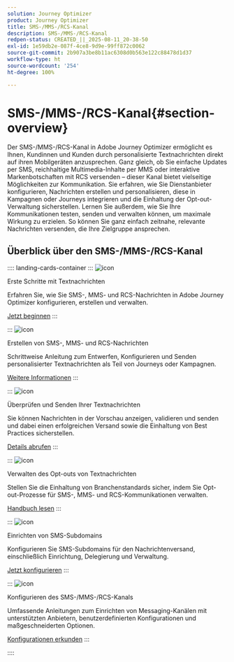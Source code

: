 ```yaml
---
solution: Journey Optimizer
product: Journey Optimizer
title: SMS-/MMS-/RCS-Kanal
description: SMS-/MMS-/RCS-Kanal
redpen-status: CREATED_||_2025-08-11_20-38-50
exl-id: 1e59db2e-087f-4ce8-9d9e-99ff872c0062
source-git-commit: 2b907a3be8b11ac6308d0b563e122c88478d1d37
workflow-type: ht
source-wordcount: '254'
ht-degree: 100%

---
```


# SMS-/MMS-/RCS-Kanal{#section-overview}

Der SMS-/MMS-/RCS-Kanal in Adobe Journey Optimizer ermöglicht es Ihnen, Kundinnen und Kunden durch personalisierte Textnachrichten direkt auf ihren Mobilgeräten anzusprechen. Ganz gleich, ob Sie einfache Updates per SMS, reichhaltige Multimedia-Inhalte per MMS oder interaktive Markenbotschaften mit RCS versenden – dieser Kanal bietet vielseitige Möglichkeiten zur Kommunikation. Sie erfahren, wie Sie Dienstanbieter konfigurieren, Nachrichten erstellen und personalisieren, diese in Kampagnen oder Journeys integrieren und die Einhaltung der Opt-out-Verwaltung sicherstellen. Lernen Sie außerdem, wie Sie Ihre Kommunikationen testen, senden und verwalten können, um maximale Wirkung zu erzielen. So können Sie ganz einfach zeitnahe, relevante Nachrichten versenden, die Ihre Zielgruppe ansprechen.

## Überblick über den SMS-/MMS-/RCS-Kanal

:::: landing-cards-container
:::
![icon](https://cdn.experienceleague.adobe.com/icons/circle-play.svg)

Erste Schritte mit Textnachrichten

Erfahren Sie, wie Sie SMS-, MMS- und RCS-Nachrichten in Adobe Journey Optimizer konfigurieren, erstellen und verwalten.

[Jetzt beginnen](../using/sms/get-started-sms.md)
:::

:::
![icon](https://cdn.experienceleague.adobe.com/icons/list-check.svg)

Erstellen von SMS-, MMS- und RCS-Nachrichten

Schrittweise Anleitung zum Entwerfen, Konfigurieren und Senden personalisierter Textnachrichten als Teil von Journeys oder Kampagnen.

[Weitere Informationen](../using/sms/create-sms.md)
:::

:::
![icon](https://cdn.experienceleague.adobe.com/icons/list-check.svg)

Überprüfen und Senden Ihrer Textnachrichten

Sie können Nachrichten in der Vorschau anzeigen, validieren und senden und dabei einen erfolgreichen Versand sowie die Einhaltung von Best Practices sicherstellen.

[Details abrufen](../using/sms/send-sms.md)
:::

:::
![icon](https://cdn.experienceleague.adobe.com/icons/shield-halved.svg)

Verwalten des Opt-outs von Textnachrichten

Stellen Sie die Einhaltung von Branchenstandards sicher, indem Sie Opt-out-Prozesse für SMS-, MMS- und RCS-Kommunikationen verwalten.

[Handbuch lesen](../using/sms/sms-opt-out.md)
:::

:::
![icon](https://cdn.experienceleague.adobe.com/icons/gear.svg)

Einrichten von SMS-Subdomains

Konfigurieren Sie SMS-Subdomains für den Nachrichtenversand, einschließlich Einrichtung, Delegierung und Verwaltung.

[Jetzt konfigurieren](../using/sms/sms-subdomains.md)
:::

:::
![icon](https://cdn.experienceleague.adobe.com/icons/code-branch.svg?lang=de)

Konfigurieren des SMS-/MMS-/RCS-Kanals

Umfassende Anleitungen zum Einrichten von Messaging-Kanälen mit unterstützten Anbietern, benutzerdefinierten Konfigurationen und maßgeschneiderten Optionen.

[Konfigurationen erkunden](configure-sms-landing-page.md)
:::

::::
